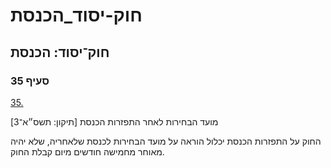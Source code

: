 # חוק-יסוד_הכנסת

## חוק־יסוד: הכנסת

### סעיף 35

[35.](https://he.wikisource.org/wiki/%D7%97%D7%95%D7%A7-%D7%99%D7%A1%D7%95%D7%93:_%D7%94%D7%9B%D7%A0%D7%A1%D7%AA#%D7%A1%D7%A2%D7%99%D7%A3_35)

מועד הבחירות לאחר התפזרות הכנסת [תיקון: תשס״א־3]

החוק על התפזרות הכנסת יכלול הוראה על מועד הבחירות לכנסת שלאחריה, שלא יהיה מאוחר מחמישה חודשים מיום קבלת החוק.